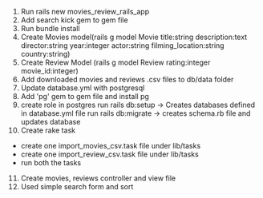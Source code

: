 1. Run rails new movies_review_rails_app
2. Add search kick gem to gem file
3. Run bundle install
4. Create Movies model(rails g model Movie title:string description:text director:string year:integer actor:string filming_location:string country:string)
5. Create Review Model (rails g model Review rating:integer movie_id:integer)
6. Add downloaded movies and reviews .csv files to db/data folder
7. Update database.yml with postgresql
8. Add 'pg' gem to gem file and install pg 
9. create role in postgres 
  run rails db:setup -> Creates databases defined in database.yml file
  run rails db:migrate -> creates schema.rb file and updates database
10. Create rake task
- create one import_movies_csv.task file under lib/tasks
- create one import_review_csv.task file under lib/tasks
- run both the tasks 
11. Create movies, reviews controller and view file 
12. Used simple search form and sort
